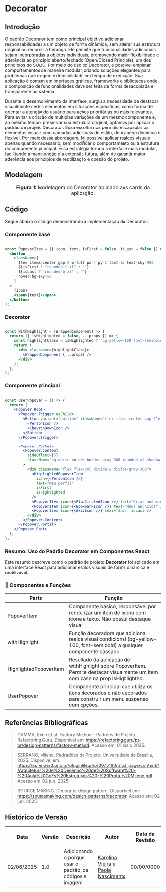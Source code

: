 # Decorator

## Introdução
O padrão Decorator tem como principal objetivo adicionar responsabilidades a um objeto de forma dinâmica, sem alterar sua estrutura original ou recorrer à herança. Ele permite que funcionalidades adicionais sejam incorporadas a objetos individuais, promovendo maior flexibilidade e aderência ao princípio aberto/fechado (Open/Closed Principle), um dos princípios do SOLID. Por meio do uso do Decorator, é possível empilhar comportamentos de maneira modular, criando soluções elegantes para problemas que exigem extensibilidade em tempo de execução. Sua aplicação é comum em interfaces gráficas, frameworks e bibliotecas onde a composição de funcionalidades deve ser feita de forma desacoplada e transparente ao sistema.

Durante o desenvolvimento da interface, surgiu a necessidade de destacar visualmente certos elementos em situações específicas, como forma de orientar a atenção do usuário para ações prioritárias ou mais relevantes. Para evitar a criação de múltiplas variações de um mesmo componente e, ao mesmo tempo, preservar sua estrutura original, optamos por aplicar o padrão de projeto Decorator. Essa escolha nos permitiu encapsular os elementos visuais com camadas adicionais de estilo, de maneira dinâmica e flexível. Por meio dessa abordagem, foi possível aplicar realces visuais apenas quando necessário, sem modificar o comportamento ou a estrutura do componente principal. Essa estratégia tornou a interface mais modular, facilitando a manutenção e a extensão futura, além de garantir maior aderência aos princípios de reutilização e coesão do projeto.

## Modelagem


<font size="3"><p style="text-align: center"><b>Figura 1: </b>Modelagem do Decorator aplicado aos cards da aplicação.</p></font>

## Código

Segue abaixo o código demonstrando a implementação do Decorator:

### Componente base 

```jsx

const PopoverItem = ({ icon, text, isFirst = false, isLast = false }) => (
  <button
    className={
      flex items-center gap-2 w-full px-4 py-2 text-sm text-sky-900 
      ${isFirst ? "rounded-t-xl" : ""}
      ${isLast ? "rounded-b-xl" : ""}
      hover:bg-sky-50
    }
  >
    {icon}
    <span>{text}</span>
  </button>
);
```


### Decorator

```jsx

const withHighlight = (WrappedComponent) => {
  return ({ isHighlighted = false, ...props }) => {
    const highlightClass = isHighlighted ? "bg-yellow-100 font-semibold" : "";
    return (
      <div className={highlightClass}>
        <WrappedComponent {...props} />
      </div>
    );
  };
};
```

### Componente principal

```jsx

const UserPopover = () => {
  return (
    <Popover.Root>
      <Popover.Trigger asChild>
        <Button variant="outline" className="flex items-center gap-2">
          <PersonIcon />
          <ChevronDownIcon />
        </Button>
      </Popover.Trigger>

      <Popover.Portal>
        <Popover.Content
          sideOffset={5}
          className="bg-white border border-gray-300 rounded-xl shadow-lg w-48 p-0"
        >
          <div className="flex flex-col divide-y divide-gray-300">
            <HighlightedPopoverItem
              icon={<PersonIcon />}
              text="Meu perfil"
              isFirst
              isHighlighted
            />
            <PopoverItem icon={<PlusCircledIcon />} text="Criar anúncio" />
            <PopoverItem icon={<BookmarkIcon />} text="Meus anúncios" />
            <PopoverItem icon={<ExitIcon />} text="Sair" isLast />
          </div>
        </Popover.Content>
      </Popover.Portal>
    </Popover.Root>
  );
};
```
### Resumo: Uso do Padrão Decorator em Componentes React

Este resumo descreve como o padrão de projeto **Decorator** foi aplicado em uma interface React para adicionar estilos visuais de forma dinâmica e reutilizável.

### 🔹 Componentes e Funções

| Parte                      | Função                                                                 |
|----------------------------|------------------------------------------------------------------------|
| PopoverItem              | Componente básico, responsável por renderizar um item de menu com ícone e texto. Não possui destaque visual. |
| withHighlight            | Função decoradora que adiciona realce visual condicional (bg-yellow-100, font-semibold) a qualquer componente passado. |
| HighlightedPopoverItem   | Resultado da aplicação de withHighlight sobre PopoverItem. Permite destacar visualmente um item com base na prop isHighlighted. |
| UserPopover              | Componente principal que utiliza os itens decorados e não decorados para construir um menu suspenso com opções. |

## Referências Bibliográficas

> GAMMA, Erich et al. Factory Method – Padrões de Projeto. Refactoring Guru. Disponível em: https://refactoring.guru/pt-br/design-patterns/factory-method. Acesso em: 01 maio 2025.

>SERRANO, Milena. Padradões de Projeto. Universidade de Brasília, 2025. Disponível em: https://aprender3.unb.br/pluginfile.php/3075186/mod_page/content/1/Arquitetura%20e%20Desenho%20de%20Software%20-%20Aula%20GoFs%20Estruturais%20-%20Profa.%20Milene.pdf. Acesso em: 02 jun. 2025.

>SOURCE MAKING. Decorator design pattern. Disponível em: https://sourcemaking.com/design_patterns/decorator. Acesso em: 02 jun. 2025.

## Histórico de Versão


<div align="center">
    <table>
        <tr>
            <th>Data</th>
            <th>Versão</th>
            <th>Descrição</th>
            <th>Autor</th>
            <th>Data da Revisão</th>
            <th>Descrição da revisão</th>
            <th>Revisor</th>
        </tr>
        <tr>
            <td>02/06/2025</td>
            <td>1.0</td>
            <td>Adicionando o porque usar o padrão, os códigos e imagem</td>
            <td><a href="https://github.com/Karolina91">Karolina Vieira</a> e <a href="https://github.com/paolaalim">Paola Nascimento</a></td>
            <td>00/00/0000</td>
            <td></td>
            <td><a href="https://github.com/SEU_GIT]">SEU_NOME</a></td>
        </tr>
    </table>
</div>
